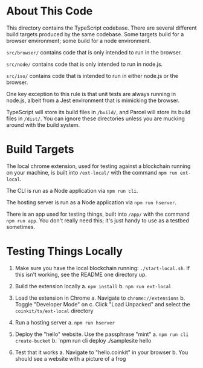 # About This Code

This directory contains the TypeScript codebase. There are several different build targets
produced by the same codebase. Some targets build for a browser
environment; some build for a node environment.

`src/browser/` contains code that is only intended to run in the
browser.

`src/node/` contains code that is only intended to run in node.js.

`src/iso/` contains code that is intended to run in either node.js or
the browser.

One key exception to this rule is that unit tests are always running
in node.js, albeit from a Jest environment that is mimicking the
browser.

TypeScript will store its build files in `/build/`, and Parcel will
store its build files in `/dist/`. You can ignore these directories
unless you are mucking around with the build system.

# Build Targets

The local chrome extension, used for testing against a blockchain
running on your machine, is built into `/ext-local/` with the command
`npm run ext-local`.

The CLI is run as a Node application via `npm run cli`.

The hosting server is run as a Node application via `npm run hserver`.

There is an app used for testing things, built into `/app/` with the
command `npm run app`. You don't really need this; it's just handy to
use as a testbed sometimes.

# Testing Things Locally

1. Make sure you have the local blockchain running:
`./start-local.sh`. If this isn't working, see the README one
directory up.

2. Build the extension locally
   a. `npm install`
   b. `npm run ext-local`

3. Load the extension in Chrome
   a. Navigate to `chrome://extensions`
   b. Toggle "Developer Mode" on
   c. Click "Load Unpacked" and select the `coinkit/ts/ext-local` directory

4. Run a hosting server
   a. `npm run hserver`

5. Deploy the "hello" website. Use the passphrase "mint"
   a. `npm run cli create-bucket`
   b. `npm run cli deploy ./samplesite hello

6. Test that it works
   a. Navigate to "hello.coinkit" in your browser
   b. You should see a website with a picture of a frog